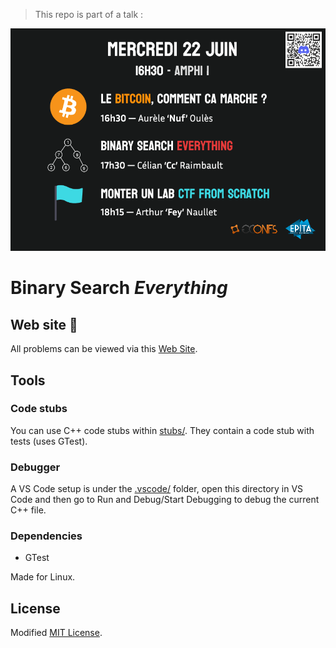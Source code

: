 > This repo is part of a talk :

![](res/affiche.png)

# Binary Search *Everything*
## Web site :rocket:
All problems can be viewed via this [Web Site](https://cc618.github.io/Binary-Search-Everything).

## Tools
### Code stubs
You can use C++ code stubs within [stubs/](stubs).
They contain a code stub with tests (uses GTest).

### Debugger
A VS Code setup is under the [.vscode/](.vscode) folder, open this directory
in VS Code and then go to Run and Debug/Start Debugging to debug the current
C++ file.

### Dependencies
- GTest

Made for Linux.

## License
Modified [MIT License](LICENSE).

